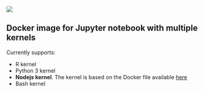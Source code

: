 [![](https://imagelayers.io/badge/fpsom/jupyter-kernels:latest.svg)](https://imagelayers.io/?images=fpsom/jupyter-kernels:latest 'Get your own badge on imagelayers.io')

## Docker image for Jupyter notebook with multiple kernels

Currently supports:

- R kernel
- Python 3 kernel
- **Nodejs kernel**. The kernel is based on the Docker file available [here](https://github.com/nodejs/docker-node)
- Bash kernel

